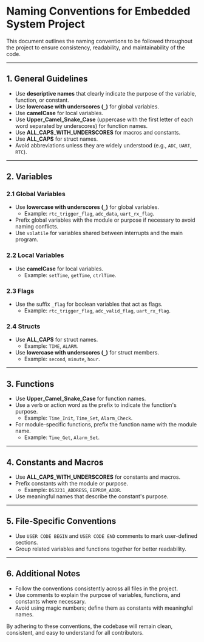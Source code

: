 # **Naming Conventions for Embedded System Project**

This document outlines the naming conventions to be followed throughout the project to ensure consistency, readability, and maintainability of the code.

---

## **1. General Guidelines**
- Use **descriptive names** that clearly indicate the purpose of the variable, function, or constant.
- Use **lowercase with underscores (`_`)** for global variables.
- Use **camelCase** for local variables.
- Use **Upper_Camel_Snake_Case** (uppercase with the first letter of each word separated by underscores) for function names.
- Use **ALL_CAPS_WITH_UNDERSCORES** for macros and constants.
- Use **ALL_CAPS** for struct names.
- Avoid abbreviations unless they are widely understood (e.g., `ADC`, `UART`, `RTC`).

---

## **2. Variables**
### **2.1 Global Variables**
- Use **lowercase with underscores (`_`)** for global variables.
  - Example: `rtc_trigger_flag`, `adc_data`, `uart_rx_flag`.
- Prefix global variables with the module or purpose if necessary to avoid naming conflicts.
- Use `volatile` for variables shared between interrupts and the main program.

### **2.2 Local Variables**
- Use **camelCase** for local variables.
  - Example: `setTime`, `getTime`, `ctrlTime`.

### **2.3 Flags**
- Use the suffix `_flag` for boolean variables that act as flags.
  - Example: `rtc_trigger_flag`, `adc_valid_flag`, `uart_rx_flag`.

### **2.4 Structs**
- Use **ALL_CAPS** for struct names.
  - Example: `TIME`, `ALARM`.
- Use **lowercase with underscores (`_`)** for struct members.
  - Example: `second`, `minute`, `hour`.

---

## **3. Functions**
- Use **Upper_Camel_Snake_Case** for function names.
- Use a verb or action word as the prefix to indicate the function's purpose.
  - Example: `Time_Init`, `Time_Set`, `Alarm_Check`.
- For module-specific functions, prefix the function name with the module name.
  - Example: `Time_Get`, `Alarm_Set`.

---

## **4. Constants and Macros**
- Use **ALL_CAPS_WITH_UNDERSCORES** for constants and macros.
- Prefix constants with the module or purpose.
  - Example: `DS3231_ADDRESS`, `EEPROM_ADDR`.
- Use meaningful names that describe the constant's purpose.

---

## **5. File-Specific Conventions**
- Use `USER CODE BEGIN` and `USER CODE END` comments to mark user-defined sections.
- Group related variables and functions together for better readability.

---

## **6. Additional Notes**
- Follow the conventions consistently across all files in the project.
- Use comments to explain the purpose of variables, functions, and constants where necessary.
- Avoid using magic numbers; define them as constants with meaningful names.

By adhering to these conventions, the codebase will remain clean, consistent, and easy to understand for all contributors.